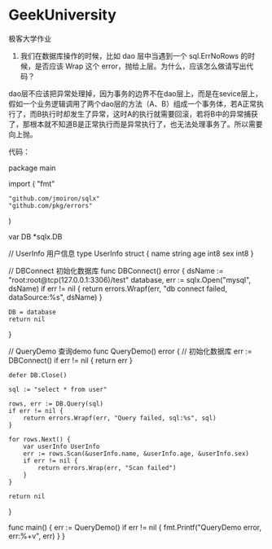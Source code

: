 # GeekUniversity
极客大学作业
1. 我们在数据库操作的时候，比如 dao 层中当遇到一个 sql.ErrNoRows 的时候，是否应该 Wrap 这个 error，抛给上层。为什么，应该怎么做请写出代码？

dao层不应该把异常处理掉，因为事务的边界不在dao层上，而是在sevice层上，假如一个业务逻辑调用了两个dao层的方法（A、B）组成一个事务体，若A正常执行了，而B执行时却发生了异常，这时A的执行就需要回滚，若将B中的异常捕获了，那根本就不知道B是正常执行而是异常执行了，也无法处理事务了。所以需要向上抛。

代码：

package main

import (
	"fmt"

	"github.com/jmoiron/sqlx"
	"github.com/pkg/errors"
)

var DB *sqlx.DB

// UserInfo 用户信息
type UserInfo struct {
	name string
	age  int8
	sex  int8
}

// DBConnect 初始化数据库
func DBConnect() error {
	dsName := "root:root@tcp(127.0.0.1:3306)/test"
	database, err := sqlx.Open("mysql", dsName)
	if err != nil {
		return errors.Wrapf(err, "db connect failed, dataSource:%s", dsName)
	}

	DB = database
	return nil
}

// QueryDemo 查询demo
func QueryDemo() error {
	// 初始化数据库
	err := DBConnect()
	if err != nil {
		return err
	}

	defer DB.Close()

	sql := "select * from user"

	rows, err := DB.Query(sql)
	if err != nil {
		return errors.Wrapf(err, "Query failed, sql:%s", sql)
	}

	for rows.Next() {
		var userInfo UserInfo
		err := rows.Scan(&userInfo.name, &userInfo.age, &userInfo.sex)
		if err != nil {
			return errors.Wrap(err, "Scan failed")
		}
	}

	return nil
}

func main() {
	err := QueryDemo()
	if err != nil {
		fmt.Printf("QueryDemo error, err:%+v", err)
	}
}
